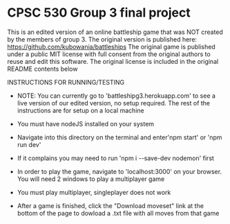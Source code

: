 # CPSC 530 Group 3 final project
This is an edited version of an online
battleship game that was NOT created by
the members of group 3. The original version
is published here: https://github.com/kubowania/battleships
The original game is published under a public MIT license
with full consent from the original authors to reuse and edit
this software. The original license is included in the original
README contents below

INSTRUCTIONS FOR RUNNING/TESTING
 - NOTE: You can currently go to 'battleshipg3.herokuapp.com' to see a live version of our edited version, no setup required. The rest of the instructions are for setup on a local machine

 - You must have nodeJS installed on your system
 - Navigate into this directory on the terminal and enter'npm start' or 'npm run dev' 
 - If it complains you may need to run 'npm i --save-dev nodemon' first
 - In order to play the game, navigate to 'localhost:3000' on your browser. You will need 2 windows to play a multiplayer game
 - You must play multiplayer, singleplayer does not work
 - After a game is finished, click the "Download moveset" link at the bottom of the page to dowload a .txt file with all moves from that game